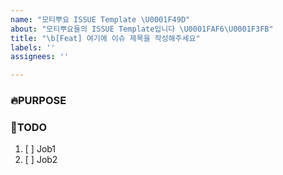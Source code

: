 ```yaml
---
name: "모티뿌요 ISSUE Template \U0001F49D"
about: "모티뿌요들의 ISSUE Template입니다 \U0001FAF6\U0001F3FB"
title: "\b[Feat] 여기에 이슈 제목을 작성해주세요"
labels: ''
assignees: ''

---
```


### 🔥PURPOSE
> <!-- 해당 이슈의 목적을 작성해주세요 ex) Todo 생성 기능 -->

### 📒TODO
1. [ ] Job1
2. [ ] Job2
